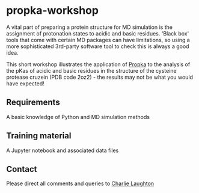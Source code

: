 # propka-workshop

A vital part of preparing a protein structure for MD simulation is the assignment of protonation states to acidic and basic residues. 'Black box' tools that come with certain MD packages can have limitations, so using a more sophisticated 3rd-party software tool to check this is always a good idea.

This short workshop illustrates the application of [Propka](https://github.com/jensengroup/propka-3.1) to the analysis of the pKas of acidic and basic residues in the structure of the cysteine protease cruzein (PDB code 2oz2) - the results may not be what you would have expected!

## Requirements
A basic knowledge of Python and MD simulation methods

## Training material
A Jupyter notebook and associated data files

## Contact
Please direct all comments and queries to [Charlie Laughton](mailto:charles.laughton@nottingham.ac.uk)
